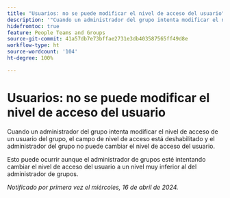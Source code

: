 ```yaml
---
title: "Usuarios: no se puede modificar el nivel de acceso del usuario"
description: '"Cuando un administrador del grupo intenta modificar el nivel de acceso de un usuario del grupo, el campo de nivel de acceso está deshabilitado y el administrador del grupo no puede cambiar el nivel de acceso del usuario".'
hidefromtoc: true
feature: People Teams and Groups
source-git-commit: 41a57db7e73bffae2731e3db403587565ff49d8e
workflow-type: ht
source-wordcount: '104'
ht-degree: 100%

---
```



# Usuarios: no se puede modificar el nivel de acceso del usuario

Cuando un administrador del grupo intenta modificar el nivel de acceso de un usuario del grupo, el campo de nivel de acceso está deshabilitado y el administrador del grupo no puede cambiar el nivel de acceso del usuario.

Esto puede ocurrir aunque el administrador de grupos esté intentando cambiar el nivel de acceso del usuario a un nivel muy inferior al del administrador de grupos.

_Notificado por primera vez el miércoles, 16 de abril de 2024._

